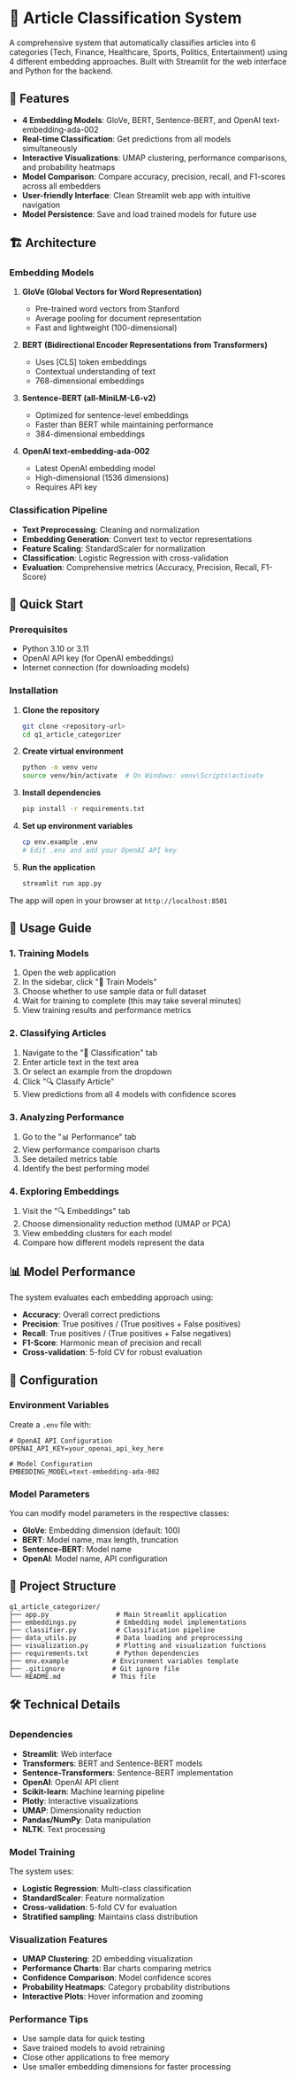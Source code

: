 # 📰 Article Classification System

A comprehensive system that automatically classifies articles into 6 categories (Tech, Finance, Healthcare, Sports, Politics, Entertainment) using 4 different embedding approaches. Built with Streamlit for the web interface and Python for the backend.

## 🎯 Features

- **4 Embedding Models**: GloVe, BERT, Sentence-BERT, and OpenAI text-embedding-ada-002
- **Real-time Classification**: Get predictions from all models simultaneously
- **Interactive Visualizations**: UMAP clustering, performance comparisons, and probability heatmaps
- **Model Comparison**: Compare accuracy, precision, recall, and F1-scores across all embedders
- **User-friendly Interface**: Clean Streamlit web app with intuitive navigation
- **Model Persistence**: Save and load trained models for future use

## 🏗️ Architecture

### Embedding Models

1. **GloVe (Global Vectors for Word Representation)**
   - Pre-trained word vectors from Stanford
   - Average pooling for document representation
   - Fast and lightweight (100-dimensional)

2. **BERT (Bidirectional Encoder Representations from Transformers)**
   - Uses [CLS] token embeddings
   - Contextual understanding of text
   - 768-dimensional embeddings

3. **Sentence-BERT (all-MiniLM-L6-v2)**
   - Optimized for sentence-level embeddings
   - Faster than BERT while maintaining performance
   - 384-dimensional embeddings

4. **OpenAI text-embedding-ada-002**
   - Latest OpenAI embedding model
   - High-dimensional (1536 dimensions)
   - Requires API key

### Classification Pipeline

- **Text Preprocessing**: Cleaning and normalization
- **Embedding Generation**: Convert text to vector representations
- **Feature Scaling**: StandardScaler for normalization
- **Classification**: Logistic Regression with cross-validation
- **Evaluation**: Comprehensive metrics (Accuracy, Precision, Recall, F1-Score)

## 🚀 Quick Start

### Prerequisites

- Python 3.10 or 3.11
- OpenAI API key (for OpenAI embeddings)
- Internet connection (for downloading models)

### Installation

1. **Clone the repository**
   ```bash
   git clone <repository-url>
   cd q1_article_categorizer
   ```

2. **Create virtual environment**
   ```bash
   python -m venv venv
   source venv/bin/activate  # On Windows: venv\Scripts\activate
   ```

3. **Install dependencies**
   ```bash
   pip install -r requirements.txt
   ```

4. **Set up environment variables**
   ```bash
   cp env.example .env
   # Edit .env and add your OpenAI API key
   ```

5. **Run the application**
   ```bash
   streamlit run app.py
   ```

The app will open in your browser at `http://localhost:8501`

## 📖 Usage Guide

### 1. Training Models

1. Open the web application
2. In the sidebar, click "🚀 Train Models"
3. Choose whether to use sample data or full dataset
4. Wait for training to complete (this may take several minutes)
5. View training results and performance metrics

### 2. Classifying Articles

1. Navigate to the "🎯 Classification" tab
2. Enter article text in the text area
3. Or select an example from the dropdown
4. Click "🔍 Classify Article"
5. View predictions from all 4 models with confidence scores

### 3. Analyzing Performance

1. Go to the "📊 Performance" tab
2. View performance comparison charts
3. See detailed metrics table
4. Identify the best performing model

### 4. Exploring Embeddings

1. Visit the "🔍 Embeddings" tab
2. Choose dimensionality reduction method (UMAP or PCA)
3. View embedding clusters for each model
4. Compare how different models represent the data

## 📊 Model Performance

The system evaluates each embedding approach using:

- **Accuracy**: Overall correct predictions
- **Precision**: True positives / (True positives + False positives)
- **Recall**: True positives / (True positives + False negatives)
- **F1-Score**: Harmonic mean of precision and recall
- **Cross-validation**: 5-fold CV for robust evaluation

## 🔧 Configuration

### Environment Variables

Create a `.env` file with:

```env
# OpenAI API Configuration
OPENAI_API_KEY=your_openai_api_key_here

# Model Configuration
EMBEDDING_MODEL=text-embedding-ada-002
```

### Model Parameters

You can modify model parameters in the respective classes:

- **GloVe**: Embedding dimension (default: 100)
- **BERT**: Model name, max length, truncation
- **Sentence-BERT**: Model name
- **OpenAI**: Model name, API configuration

## 📁 Project Structure

```
q1_article_categorizer/
├── app.py                 # Main Streamlit application
├── embeddings.py          # Embedding model implementations
├── classifier.py          # Classification pipeline
├── data_utils.py          # Data loading and preprocessing
├── visualization.py       # Plotting and visualization functions
├── requirements.txt       # Python dependencies
├── env.example           # Environment variables template
├── .gitignore            # Git ignore file
└── README.md             # This file
```

## 🛠️ Technical Details

### Dependencies

- **Streamlit**: Web interface
- **Transformers**: BERT and Sentence-BERT models
- **Sentence-Transformers**: Sentence-BERT implementation
- **OpenAI**: OpenAI API client
- **Scikit-learn**: Machine learning pipeline
- **Plotly**: Interactive visualizations
- **UMAP**: Dimensionality reduction
- **Pandas/NumPy**: Data manipulation
- **NLTK**: Text processing

### Model Training

The system uses:
- **Logistic Regression**: Multi-class classification
- **StandardScaler**: Feature normalization
- **Cross-validation**: 5-fold CV for evaluation
- **Stratified sampling**: Maintains class distribution

### Visualization Features

- **UMAP Clustering**: 2D embedding visualization
- **Performance Charts**: Bar charts comparing metrics
- **Confidence Comparison**: Model confidence scores
- **Probability Heatmaps**: Category probability distributions
- **Interactive Plots**: Hover information and zooming

### Performance Tips

- Use sample data for quick testing
- Save trained models to avoid retraining
- Close other applications to free memory
- Use smaller embedding dimensions for faster processing
